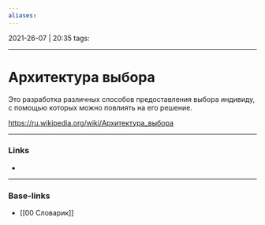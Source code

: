 ```yaml
---
aliases:
---
```

2021-26-07 | 20:35
tags: 
___

# Архитектура выбора
Это разработка различных способов предоставления выбора индивиду, с помощью которых можно повлиять на его решение.

https://ru.wikipedia.org/wiki/Архитектура_выбора


___
### Links
- 

___
### Base-links
- [[00 Словарик]]

